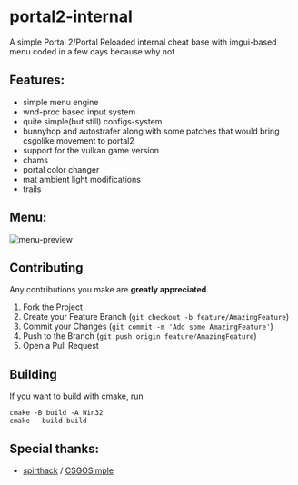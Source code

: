 # portal2-internal

A simple Portal 2/Portal Reloaded internal cheat base with imgui-based menu coded in a few days because why not

## Features:
 - simple menu engine
 - wnd-proc based input system
 - quite simple(but still) configs-system
 - bunnyhop and autostrafer along with some patches that would bring csgolike movement to portal2
 - support for the vulkan game version
 - chams
 - portal color changer
 - mat ambient light modifications
 - trails

## Menu:
![menu-preview](https://i.imgur.com/RqOjrqH.png)

## Contributing

Any contributions you make are **greatly appreciated**.

1. Fork the Project
2. Create your Feature Branch (`git checkout -b feature/AmazingFeature`)
3. Commit your Changes (`git commit -m 'Add some AmazingFeature'`)
4. Push to the Branch (`git push origin feature/AmazingFeature`)
5. Open a Pull Request

## Building

If you want to build with cmake, run
```commandline
cmake -B build -A Win32
cmake --build build
```

## Special thanks:
- [spirthack](https://github.com/spirthack) / [CSGOSimple](https://github.com/spirthack/csgosimple)
